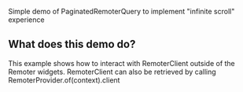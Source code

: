 Simple demo of PaginatedRemoterQuery to implement "infinite scroll" experience

## What does this demo do?

This example shows how to interact with RemoterClient outside of the Remoter widgets.
RemoterClient can also be retrieved by calling RemoterProvider.of(context).client
